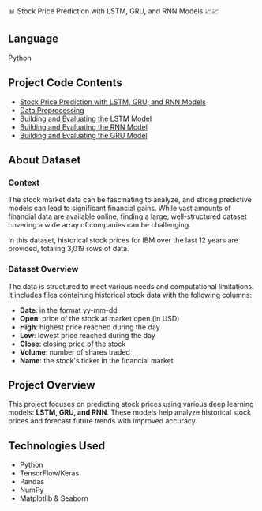 📊 Stock Price Prediction with LSTM, GRU, and RNN Models  📈💹

## Language  
Python  

## Project Code  Contents  
- [Stock Price Prediction with LSTM, GRU, and RNN Models](#stock-price-prediction-with-lstm-gru-and-rnn-models)
- [Data Preprocessing](#data-preprocessing)  
- [Building and Evaluating the LSTM Model](#building-and-evaluating-the-lstm-model)  
- [Building and Evaluating the RNN Model](#building-and-evaluating-the-rnn-model)  
- [Building and Evaluating the GRU Model](#building-and-evaluating-the-gru-model)

## About Dataset  

### Context  
The stock market data can be fascinating to analyze, and strong predictive models can lead to significant financial gains. While vast amounts of financial data are available online, finding a large, well-structured dataset covering a wide array of companies can be challenging.  

In this dataset, historical stock prices for IBM over the last 12 years are provided, totaling 3,019 rows of data.  

### Dataset Overview  
The data is structured to meet various needs and computational limitations. It includes files containing historical stock data with the following columns:  

- **Date**: in the format yy-mm-dd  
- **Open**: price of the stock at market open (in USD)  
- **High**: highest price reached during the day  
- **Low**: lowest price reached during the day  
- **Close**: closing price of the stock  
- **Volume**: number of shares traded  
- **Name**: the stock's ticker in the financial market  

## Project Overview  
This project focuses on predicting stock prices using various deep learning models: **LSTM, GRU, and RNN**. These models help analyze historical stock prices and forecast future trends with improved accuracy.  

## Technologies Used  
- Python  
- TensorFlow/Keras  
- Pandas  
- NumPy  
- Matplotlib & Seaborn  
